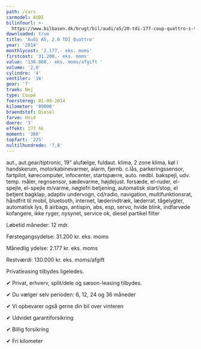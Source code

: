 ```yaml
---
path: /cars
carmodel: AUDI
bilinfourl: >-
  https://www.bilbasen.dk/brugt/bil/audi/a5/20-tdi-177-coup-quattro-s-tr-2d/4267595 
downloaded: true
title: 'Audi A5, 2.0 TDI Quattro'
year: '2014'
monthlycost: '2.177,- eks. moms'
firstcost: '31.200,- eks. moms'
value: '130.000,- eks. moms/afgift '
volume: '2,0'
cylindre: '4'
ventiler: '16'
gear: '7'
traek: Nej
type: Coupé
foerstereg: 01-09-2014
kilometer: '89000'
braendstof: Diesel
farve: Hvid
doere: '3'
effekt: 177 hk
moment: '380'
topfart: '225'
nultilhundrede: '7,8'
---
```

aut., aut.gear/tiptronic, 19" alufælge, fuldaut. klima, 2 zone klima, køl i handskerum, motorkabinevarmer, alarm, fjernb. c.lås, parkeringssensor, fartpilot, kørecomputer, infocenter, startspærre, auto. nedbl. bakspejl, udv. temp. måler, regnsensor, sædevarme, højdejust. forsæde, el-ruder, el-spejle, el-spejle m/varme, nøglefri betjening, automatisk start/stop, el betjent bagklap, adaptiv undervogn, cd/radio, navigation, multifunktionsrat, håndfrit til mobil, bluetooth, internet, læderindtræk, læderrat, tågelygter, automatisk lys, 8 airbags, antispin, abs, esp, servo, hvide blink, indfarvede kofangere, ikke ryger, nysynet, service ok, diesel partikel filter



Løbetid måneder: 12 mdr.



Førstegangsydelse: 31.200 kr. eks. moms 

Månedlig ydelse: 2.177 kr. eks. moms

Restværdi: 130.000 kr. eks. moms/afgift



Privatleasing tilbydes ligeledes.



✔ Privat, erhverv, split/dele og sæson-leasing tilbydes. 

✔ Du vælger selv perioden: 6, 12, 24 og 36 måneder

✔ Vi opbevarer også gerne din bil over vinteren 

✔ Udvidet garantiforsikring   

✔ Billig forsikring 

✔ Fri kilometer

